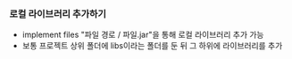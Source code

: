 ### 로컬 라이브러리 추가하기
* implement files "파일 경로 / 파일.jar"을 통해 로컬 라이브러리 추가 가능
* 보통 프로젝트 상위 폴더에 libs이라는 폴더를 둔 뒤 그 하위에 라이브러리를 추가
